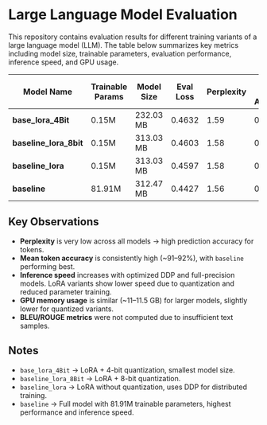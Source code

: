 # Large Language Model Evaluation

This repository contains evaluation results for different training variants of a large language model (LLM). The table below summarizes key metrics including model size, trainable parameters, evaluation performance, inference speed, and GPU usage.  

| Model Name             | Trainable Params | Model Size | Eval Loss | Perplexity | Mean Token Accuracy | Eval Samples/sec | Inference Speed (tokens/sec) | GPU Memory (GB) |
|------------------------|-----------------|------------|-----------|------------|------------------|-----------------|-----------------------------|----------------|
| **base_lora_4Bit**   | 0.15M           | 232.03 MB  | 0.4632    | 1.59       | 0.9189           | 632.88          | 16,197 (estimated)          | 10.31          |
| **baseline_lora_8bit**| 0.15M           | 313.03 MB  | 0.4603    | 1.58       | 0.9192           | 529.13          | 21,061                       | 11.46          |
| **baseline_lora**      | 0.15M           | 313.03 MB  | 0.4597    | 1.58       | 0.9193           | 674.47          | 48,502–48,784                | 11.46          |
| **baseline**           | 81.91M          | 312.47 MB  | 0.4427    | 1.56       | 0.9216           | 671.70          | 50,856–51,251                | 11.46          |

## Key Observations
- **Perplexity** is very low across all models → high prediction accuracy for tokens.  
- **Mean token accuracy** is consistently high (~91–92%), with `baseline` performing best.  
- **Inference speed** increases with optimized DDP and full-precision models. LoRA variants show lower speed due to quantization and reduced parameter training.  
- **GPU memory usage** is similar (~11–11.5 GB) for larger models, slightly lower for quantized variants.  
- **BLEU/ROUGE metrics** were not computed due to insufficient text samples.  

## Notes
- `base_lora_4Bit` → LoRA + 4-bit quantization, smallest model size.  
- `baseline_lora_8Bit` → LoRA + 8-bit quantization.  
- `baseline_lora` → LoRA without quantization, uses DDP for distributed training.  
- `baseline` → Full model with 81.91M trainable parameters, highest performance and inference speed.  
